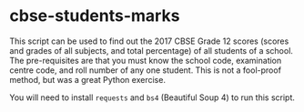 # cbse-students-marks

This script can be used to find out the 2017 CBSE Grade 12 scores (scores and grades of all subjects, and total percentage) of all students of a school.
The pre-requisites are that you must know the school code, examination centre code, and roll number of any one student. This is not a fool-proof method, but was a great Python exercise.

You will need to install `requests` and `bs4` (Beautiful Soup 4) to run this script.